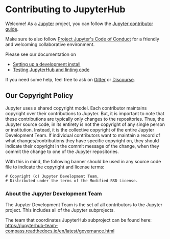 # Contributing to JupyterHub

Welcome! As a [Jupyter](https://jupyter.org) project,
you can follow the [Jupyter contributor guide](https://jupyter.readthedocs.io/en/latest/contributing/content-contributor.html).

Make sure to also follow [Project Jupyter's Code of Conduct](https://github.com/jupyter/governance/blob/HEAD/conduct/code_of_conduct.md)
for a friendly and welcoming collaborative environment.

Please see our documentation on

- [Setting up a development install](https://jupyterhub.readthedocs.io/en/latest/contributing/setup.html)
- [Testing JupyterHub and linting code](https://jupyterhub.readthedocs.io/en/latest/contributing/tests.html)

If you need some help, feel free to ask on [Gitter](https://gitter.im/jupyterhub/jupyterhub) or [Discourse](https://discourse.jupyter.org/).

## Our Copyright Policy

Jupyter uses a shared copyright model. Each contributor maintains copyright
over their contributions to Jupyter. But, it is important to note that these
contributions are typically only changes to the repositories. Thus, the Jupyter
source code, in its entirety is not the copyright of any single person or
institution. Instead, it is the collective copyright of the entire Jupyter
Development Team. If individual contributors want to maintain a record of what
changes/contributions they have specific copyright on, they should indicate
their copyright in the commit message of the change, when they commit the
change to one of the Jupyter repositories.

With this in mind, the following banner should be used in any source code file
to indicate the copyright and license terms:

    # Copyright (c) Jupyter Development Team.
    # Distributed under the terms of the Modified BSD License.

### About the Jupyter Development Team

The Jupyter Development Team is the set of all contributors to the Jupyter project.
This includes all of the Jupyter subprojects.

The team that coordinates JupyterHub subproject can be found here:
https://jupyterhub-team-compass.readthedocs.io/en/latest/governance.html

